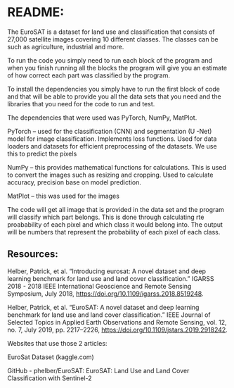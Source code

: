 # README: 

The EuroSAT is a dataset for land use and classification that consists of 27,000 satellite images covering 10 different classes. The classes can be such as agriculture, industrial and more. 


To run the code you simply need to run each block of the program and when you finish running all the blocks the program will give you an estimate of how correct each part was classified by the program.


To install the dependencies you simply have to run the first block of code and that will be able to provide you all the data sets that you need and the libraries that you need for the code to run and test.


The dependencies that were used was PyTorch, NumPy, MatPlot.


PyTorch – used for the classification (CNN) and segmentation (U -Net) model for image classification. Implements loss functions. Used for data loaders and datasets for efficient preprocessing of the datasets. We use this to predict the pixels


NumPy – this provides mathematical functions for calculations. This is used to convert the images such as resizing and cropping. Used to calculate accuracy, precision base on model prediction.


MatPlot – this was used for the images
 
The code will get all image that is provided in the data set and the program will classify which part belongs. This is done through calculating rte proabability of each pixel and which class it would belong into. The output will be numbers that represent the probability of each pixel of each class.


## Resources:

Helber, Patrick, et al. “Introducing eurosat: A novel dataset and deep learning benchmark for land use and land cover classification.” IGARSS 2018 - 2018 IEEE International Geoscience and Remote Sensing Symposium, July 2018, https://doi.org/10.1109/igarss.2018.8519248. 

Helber, Patrick, et al. “EuroSAT: A novel dataset and deep learning benchmark for land use and land cover classification.” IEEE Journal of Selected Topics in Applied Earth Observations and Remote Sensing, vol. 12, no. 7, July 2019, pp. 2217–2226, https://doi.org/10.1109/jstars.2019.2918242. 


Websites that use those 2 articles:

EuroSat Dataset (kaggle.com)

GitHub - phelber/EuroSAT: EuroSAT: Land Use and Land Cover Classification with Sentinel-2
